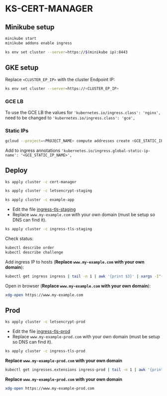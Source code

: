 # KS-CERT-MANAGER

## Minikube setup

```bash
minikube start
minikube addons enable ingress
```

```bash
ks env set cluster --server=https://$(minikube ip):8443
```

## GKE setup

Replace `<CLUSTER_EP_IP>` with the cluster Endpoint IP:

```bash
ks env set cluster --server=https://<CLUSTER_EP_IP>
```

### GCE LB

To use the GCE LB the values for `'kubernetes.io/ingress.class': 'nginx',` need to be changed to `'kubernetes.io/ingress.class': 'gce',`

### Static IPs

```bash
gcloud --project=<PROJECT_NAME> compute addresses create <GCE_STATIC_IP_NAME> --global
```

Add to ingress annotations `'kubernetes.io/ingress.global-static-ip-name': '<GCE_STATIC_IP_NAME>',`


## Deploy

```bash
ks apply cluster -c cert-manager
```

```bash
ks apply cluster -c letsencrypt-staging
```

```bash
ks apply cluster -c example-app
```

- Edit the file [ingress-tls-staging](./components/ingress-tls-staging.jsonnet)
- Replace `www.my-example.com` with your own domain (must be setup so DNS can find it).

```bash
ks apply cluster -c ingress-tls-staging
```

Check status:

```bash
kubectl describe order
kubectl describe challenge
```

Add ingress IP to hosts (**Replace `www.my-example.com` with your own domain**):

```bash
kubectl get ingress ingress | tail -n 1 | awk '{print $3}' | xargs -I"{}" echo -e '{} www.my-example.com\n' | sudo tee -a /etc/hosts > /dev/null
```

Open in browser (**Replace `www.my-example.com` with your own domain**):

```bash
xdg-open https://www.my-example.com
```

## Prod

```bash
ks apply cluster -c letsencrypt-prod
```

- Edit the file [ingress-tls-prod](./components/ingress-tls-prod.jsonnet)
- Replace `www.my-example-prod.com` with your own domain (must be setup so DNS can find it).

```bash
ks apply cluster -c ingress-tls-prod
```

**Replace `www.my-example-prod.com` with your own domain**

```bash
kubectl get ingresses.extensions ingress-prod | tail -n 1 | awk '{print $3}' | xargs -I"{}" echo -e '{} www.my-example-prod.com\n' | sudo tee -a /etc/hosts > /dev/null
```

**Replace `www.my-example-prod.com` with your own domain**

```bash
xdg-open https://www.my-example-prod.com
```